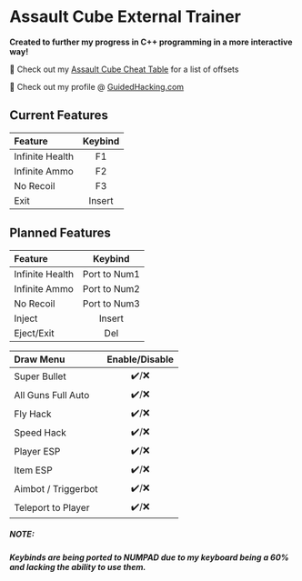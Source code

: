 # Assault Cube External Trainer
**Created to further my progress in C++ programming in a more interactive way!**

:link: Check out my [Assault Cube Cheat Table](https://github.com/N3TBI0S/AssaultCubeCheatTable) for a list of offsets

:link: Check out my profile @ [GuidedHacking.com](https://guidedhacking.com/members/n3tbi0s.274842/) 

## Current Features
| Feature        | Keybind      |
| :------------- |:-------------:| 
|Infinite Health   |F1 |
|Infinite Ammo     |F2      |
|No Recoil |F3    |
|Exit |Insert |

## Planned Features
| Feature        | Keybind      |
| :------------- |:-------------:| 
|Infinite Health   |Port to Num1 |
|Infinite Ammo     |Port to Num2    |
|No Recoil |Port to Num3   |
|Inject |Insert |
|Eject/Exit |Del |

| Draw Menu       | Enable/Disable      |
| :------------- |:-------------:| 
|Super Bullet |:heavy_check_mark:/:x:   |
|All Guns Full Auto |:heavy_check_mark:/:x:   |
|Fly Hack |:heavy_check_mark:/:x:   |
|Speed Hack |:heavy_check_mark:/:x:  |
|Player ESP |:heavy_check_mark:/:x:  |
|Item ESP |:heavy_check_mark:/:x:  |
|Aimbot / Triggerbot |:heavy_check_mark:/:x:  |
|Teleport to Player|:heavy_check_mark:/:x:  |

##### NOTE:
##### Keybinds are being ported to NUMPAD due to my keyboard being a 60% and lacking the ability to use them.
